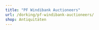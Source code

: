 ```yaml
---
title: "PF Windibank Auctioneers"
url: /dorking/pf-windibank-auctioneers/
shop: Antiquitäten
---
```

